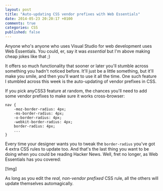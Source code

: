 ```yaml
---
layout: post
title: "Auto-updating CSS vendor prefixes with Web Essentials"
date: 2014-05-23 20:20:17 +0100
comments: true
categories: CSS
published: false
---
```


Anyone who's anyone who uses Visual Studio for web development uses Web Essentials. You could, er, say it was _essential_ but I'm above making cheap jokes like that ;)

It offers so much functionality that sooner or later you'll stumble across something you hadn't noticed before. It'll just be a little something, but it'll make you smile, and then you'll want to use it all the time. One such feature I stumbled across this week is the auto-updating of vendor prefixes in CSS.

If you pick anyCSS3 feature at random, the chances you'll need to add some vendor prefixes to make sure it works cross-browser:

    nav {
	    -moz-border-radius: 4px;
		-ms-border-radius: 4px;
		-o-border-radius: 4px;
		-webkit-border-radius: 4px;
		border-radius: 4px;
		...
	}

Every time your designer wants you to tweak the `border-radius` you've got 4 extra CSS rules to update too. And that's the last thing you want to be doing when you could be reading Hacker News. Well, fret no longer, as Web Essentials has you covered:

[!img]

As long as you edit the _real, non-vendor prefixed_ CSS rule, all the others will update themselves automagically.
